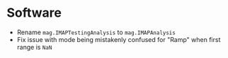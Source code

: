 # Software

- Rename `mag.IMAPTestingAnalysis` to `mag.IMAPAnalysis`
- Fix issue with mode being mistakenly confused for "Ramp" when first range is `NaN`
